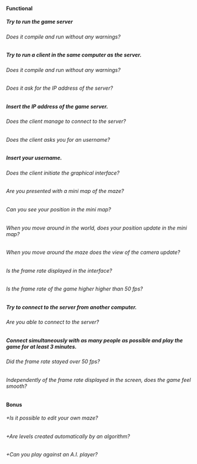 #### Functional

##### Try to run the game server

###### Does it compile and run without any warnings?

##### Try to run a client in the same computer as the server.

###### Does it compile and run without any warnings?

###### Does it ask for the IP address of the server?

##### Insert the IP address of the game server.

###### Does the client manage to connect to the server?

###### Does the client asks you for an username?

##### Insert your username.

###### Does the client initiate the graphical interface?

###### Are you presented with a mini map of the maze?

###### Can you see your position in the mini map?

###### When you move around in the world, does your position update in the mini map?

###### When you move around the maze does the view of the camera update?

###### Is the frame rate displayed in the interface?

###### Is the frame rate of the game higher higher than 50 fps?

##### Try to connect to the server from another computer.

###### Are you able to connect to the server?

##### Connect simultaneously with as many people as possible and play the game for at least 3 minutes.

###### Did the frame rate stayed over 50 fps?

###### Independently of the frame rate displayed in the screen, does the game feel smooth?

#### Bonus

###### +Is it possible to edit your own maze?

###### +Are levels created automatically by an algorithm?

###### +Can you play against an A.I. player?
